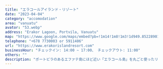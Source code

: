 ```yaml
---
title: "エラコールアイランド・リゾート"
date: "2023-04-04"
category: "accomodation"
area: "vanuatu"
avator: "53.webp"
address: "Erakor Lagoon, Portvila, Vanuatu"
map: "https://www.google.com/maps/embed?pb=!1m14!1m8!1m3!1d949.8522890115645!2d168.31082046!3d-17.77245765!3m2!1i1024!2i768!4f13.1!3m3!1m2!1s0x6e8960bbc5b306db%3A0xfae9001b4ca011ea!2z44Ko44Op44Kz44O844OrIOOCouOCpOODqeODs-ODiSDjg6rjgr7jg7zjg4jvvIbjgrnjg5E!5e0!3m2!1sja!2sjp!4v1685966016814!5m2!1sja!2sjp"
telephone: "+678 7730003 or 5911406"
url: "https://www.erakorislandresort.com"
businessHour: "チェックイン: 14:00 ~ 17:00、 チェックアウト: 11:00"
others: ""
description: "ポートビラのあるエファテ島にほど近い「エラコール島」を丸ごと使ったリゾートホテル。"
---
```

